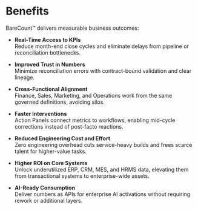 # Benefits  

BareCount™ delivers measurable business outcomes:  

- **Real-Time Access to KPIs**  
  Reduce month-end close cycles and eliminate delays from pipeline or reconciliation bottlenecks.  

- **Improved Trust in Numbers**  
  Minimize reconciliation errors with contract-bound validation and clear lineage.  

- **Cross-Functional Alignment**  
  Finance, Sales, Marketing, and Operations work from the same governed definitions, avoiding silos.  

- **Faster Interventions**  
  Action Panels connect metrics to workflows, enabling mid-cycle corrections instead of post-facto reactions.  

- **Reduced Engineering Cost and Effort**  
  Zero engineering overhead cuts service-heavy builds and frees scarce talent for higher-value tasks.  

- **Higher ROI on Core Systems**  
  Unlock underutilized ERP, CRM, MES, and HRMS data, elevating them from transactional systems to enterprise-wide assets.  

- **AI-Ready Consumption**  
  Deliver numbers as APIs for enterprise AI activations without requiring rework or additional layers.  
